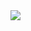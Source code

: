 <a href="https://www.telerik.com/kendo-react-ui/?utm_medium=referral&utm_source=npm&utm_campaign=kendo-ui-react-trial-npm-buttons&utm_content=banner" target="_blank">
<img src="https://www.telerik.com/kendo-react-ui/npm-banner.svg">
</a>